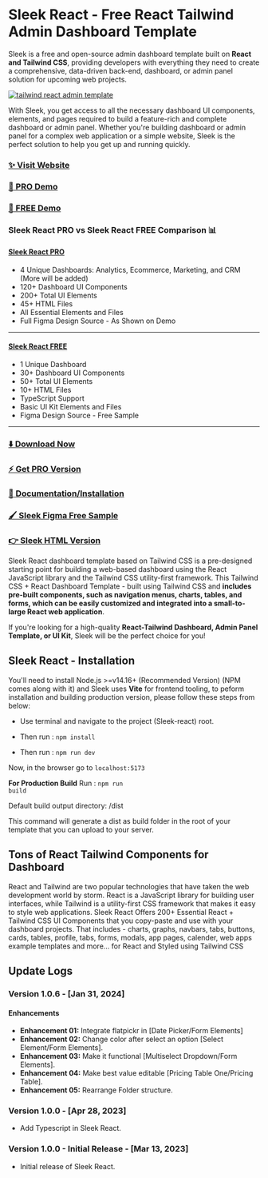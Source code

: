 # Sleek React - Free React Tailwind Admin Dashboard Template

Sleek is a free and open-source admin dashboard template built on **React and Tailwind CSS**, providing developers with everything they need to create a comprehensive, data-driven back-end,
dashboard, or admin panel solution for upcoming web projects.

[![tailwind react admin template](https://ucarecdn.com/d2a6daed-eb9c-4c2f-8a95-4419c450e23a/Spherereact.jpg)](https://react-demo.Sleek.com/)

With Sleek, you get access to all the necessary dashboard UI components, elements, and pages required to build a feature-rich and complete dashboard or admin panel. Whether you're building dashboard or admin panel for a complex web application or a simple website, Sleek is the perfect solution to help you get up and running quickly.

### [✨ Visit Website](https://Sleek.com/)

### [🚀 PRO Demo](https://react-demo.Sleek.com/)

### [🚀 FREE Demo](https://free-react-demo.Sleek.com/)

### Sleek React PRO vs Sleek React FREE Comparison 📊

#### [Sleek React PRO](https://react-demo.Sleek.com/)

- 4 Unique Dashboards: Analytics, Ecommerce, Marketing, and CRM (More will be added)
- 120+ Dashboard UI Components
- 200+ Total UI Elements
- 45+ HTML Files
- All Essential Elements and Files
- Full Figma Design Source - As Shown on Demo

---

#### [Sleek React FREE](https://free-react-demo.Sleek.com/)

- 1 Unique Dashboard
- 30+ Dashboard UI Components
- 50+ Total UI Elements
- 10+ HTML Files
- TypeScript Support
- Basic UI Kit Elements and Files
- Figma Design Source - Free Sample

---

### [⬇️ Download Now](https://Sleek.com/download)

### [⚡ Get PRO Version](https://Sleek.com/pricing)

### [📄 Documentation/Installation](https://Sleek.com/docs)

### [🖌️ Sleek Figma Free Sample](https://www.figma.com/community/file/1214477970819985778)

### [👉 Sleek HTML Version](https://github.com/Sleek/Sleek-free-tailwind-dashboard-template)

Sleek React dashboard template based on Tailwind CSS is a pre-designed starting point for building a web-based dashboard using the React JavaScript library and the Tailwind CSS utility-first framework. This Tailwind CSS + React Dashboard Template - built using Tailwind CSS and **includes pre-built components, such as navigation menus, charts, tables, and forms, which can be easily customized and integrated into a small-to-large React web application**.

If you're looking for a high-quality **React-Tailwind Dashboard, Admin Panel Template, or UI Kit**, Sleek will be the perfect choice for you!

## Sleek React - Installation

You'll need to install Node.js >=v14.16+ (Recommended Version) (NPM comes along with it) and Sleek uses **Vite** for frontend tooling, to peform installation and building production version, please follow these steps from below:

- Use terminal and navigate to the project (Sleek-react) root.

- Then run : <code>npm install</code>

- Then run : <code>npm run dev</code>

Now, in the browser go to <code>localhost:5173</code>

**For Production Build**
Run : <code>npm run build</code>

Default build output directory: /dist

This command will generate a dist as build folder in the root of your template that you can upload to your server.

## Tons of React Tailwind Components for Dashboard

React and Tailwind are two popular technologies that have taken the web development world by storm. React is a JavaScript library for building user interfaces, while Tailwind is a utility-first CSS framework that makes it easy to style web applications. Sleek React Offers 200+ Essential React + Tailwind CSS UI Components that you copy-paste and use with your dashboard projects. That includes - charts, graphs, navbars, tabs, buttons, cards, tables, profile, tabs, forms, modals, app pages, calender, web apps example templates and more... for React and Styled using Tailwind CSS

## Update Logs

### Version 1.0.6 - [Jan 31, 2024]

#### Enhancements

- **Enhancement 01:** Integrate flatpickr in [Date Picker/Form Elements]
- **Enhancement 02:** Change color after select an option [Select Element/Form Elements].
- **Enhancement 03:** Make it functional [Multiselect Dropdown/Form Elements].
- **Enhancement 04:** Make best value editable [Pricing Table One/Pricing Table].
- **Enhancement 05:** Rearrange Folder structure.

### Version 1.0.0 - [Apr 28, 2023]

- Add Typescript in Sleek React.

### Version 1.0.0 - Initial Release - [Mar 13, 2023]

- Initial release of Sleek React.
